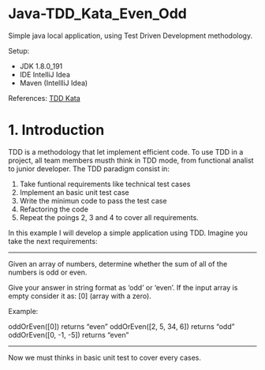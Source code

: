 # Java-TDD_Kata_Even_Odd
Simple java local application, using Test Driven Development methodology.

Setup:
 - JDK 1.8.0_191
 - IDE IntelliJ Idea
 - Maven (IntellliJ Idea)

References:
[TDD Kata](https://www.programmingwithwolfgang.com/tdd-kata/)

# 1. Introduction
  TDD is a methodology that let implement efficient code. To use TDD in a project, all team members musth think in TDD mode, from functional analist to junior developer.
  The TDD paradigm consist in:
  1. Take funtional requirements like technical test cases
  2. Implement an basic unit test case
  3. Write the minimun code to pass the test case
  4. Refactoring the code
  5. Repeat the poings 2, 3 and 4 to cover all requirements.

In this example I will develop a simple application using TDD. Imagine you take the next requirements:
___
Given an array of numbers, determine whether the sum of all of the numbers is odd or even.

Give your answer in string format as ‘odd’ or ‘even’. If the input array is empty consider it as: [0] (array with a zero).

Example:

oddOrEven([0]) returns “even”
oddOrEven([2, 5, 34, 6]) returns “odd”
oddOrEven([0, -1, -5]) returns “even”<br>
___
Now we must thinks in basic unit test to cover every cases.